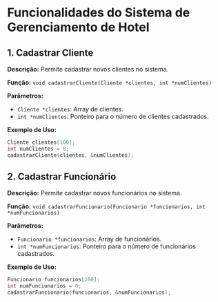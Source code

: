 # Funcionalidades do Sistema de Gerenciamento de Hotel

## 1. Cadastrar Cliente
**Descrição:** Permite cadastrar novos clientes no sistema.

**Função:** `void cadastrarCliente(Cliente *clientes, int *numClientes)`

**Parâmetros:**
- `Cliente *clientes`: Array de clientes.
- `int *numClientes`: Ponteiro para o número de clientes cadastrados.

**Exemplo de Uso:**
```c
Cliente clientes[100];
int numClientes = 0;
cadastrarCliente(clientes, &numClientes);
```

## 2. Cadastrar Funcionário
**Descrição:** Permite cadastrar novos funcionários no sistema.

**Função:** `void cadastrarFuncionario(Funcionario *funcionarios, int *numFuncionarios)`

**Parâmetros:**
- `Funcionario *funcionarios`: Array de funcionários.
- `int *numFuncionarios`: Ponteiro para o número de funcionários cadastrados.

**Exemplo de Uso:**
```c
Funcionario funcionarios[100];
int numFuncionarios = 0;
cadastrarFuncionario(funcionarios, &numFuncionarios);
